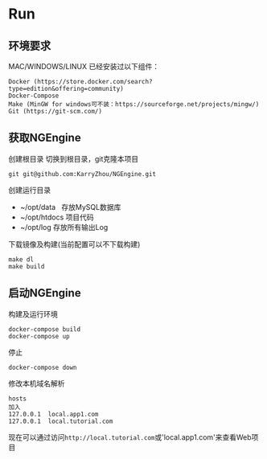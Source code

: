 # Run

## 环境要求

MAC/WINDOWS/LINUX 已经安装过以下组件：
```
Docker (https://store.docker.com/search?type=edition&offering=community)
Docker-Compose 
Make (MinGW for windows可不装：https://sourceforge.net/projects/mingw/)
Git (https://git-scm.com/)
```

## 获取NGEngine

创建根目录
切换到根目录，git克隆本项目
```
git git@github.com:KarryZhou/NGEngine.git
```

创建运行目录
- ~/opt/data   存放MySQL数据库
- ~/opt/htdocs 项目代码
- ~/opt/log    存放所有输出Log

下载镜像及构建(当前配置可以不下载构建)
```
make dl
make build
```
## 启动NGEngine
构建及运行环境
```
docker-compose build
docker-compose up
```
停止
```
docker-compose down
```

修改本机域名解析

```
hosts
加入
127.0.0.1  local.app1.com
127.0.0.1  local.tutorial.com
```

现在可以通过访问`http://local.tutorial.com`或'local.app1.com'来查看Web项目

